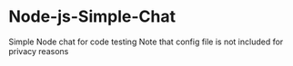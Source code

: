 # Node-js-Simple-Chat
Simple Node chat for code testing
Note that config file is not included for privacy reasons

